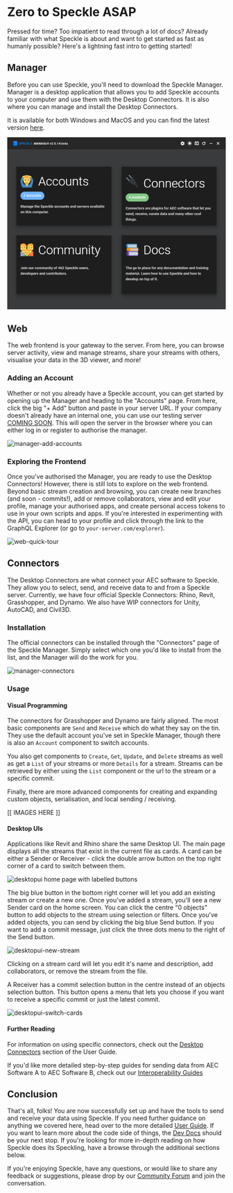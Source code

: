 # Zero to Speckle ASAP

Pressed for time? Too impatient to read through a lot of docs? Already familiar with what Speckle is about and want to get started as fast as humanly possible? Here's a lightning fast intro to getting started!

## Manager

Before you can use Speckle, you'll need to download the Speckle Manager. Manager is a desktop application that allows you to add Speckle accounts to your computer and use them with the Desktop Connectors. It is also where you can manage and install the Desktop Connectors.

It is available for both Windows and MacOS and you can find the latest version [here](https://speckle-releases.ams3.digitaloceanspaces.com/manager/SpeckleManager%20Setup.exe).

![speckle manager home page](../.vuepress/public/assets/manager.png)

## Web

The web frontend is your gateway to the server. From here, you can browse server activity, view and manage streams, share your streams with others, visualise your data in the 3D viewer, and more!

### Adding an Account

Whether or not you already have a Speckle account, you can get started by opening up the Manager and heading to the "Accounts" page. From here, click the big "+ Add" button and paste in your server URL. If your company doesn't already have an internal one, you can use our testing server [COMING SOON](). This will open the server in the browser where you can either log in or register to authorise the manager.

![manager-add-accounts](https://user-images.githubusercontent.com/7717434/106609140-2c07ba80-655d-11eb-9728-d59b850ac9a2.gif)

### Exploring the Frontend

Once you've authorised the Manager, you are ready to use the Desktop Connectors! However, there is still lots to explore on the web frontend. Beyond basic stream creation and browsing, you can create new branches (and soon - commits!), add or remove collaborators, view and edit your profile, manage your authorised apps, and create personal access tokens to use in your own scripts and apps. If you're interested in experimenting with the API, you can head to your profile and click through the link to the GraphQL Explorer (or go to `your-server.com/explorer`).

![web-quick-tour](https://user-images.githubusercontent.com/7717434/106624436-90cb1100-656d-11eb-8da1-e413d676a7a6.gif)

## Connectors

The Desktop Connectors are what connect your AEC software to Speckle. They allow you to select, send, and receive data to and from a Speckle server. Currently, we have four official Speckle Connectors: Rhino, Revit, Grasshopper, and Dynamo. We also have WIP connectors for Unity, AutoCAD, and Civil3D.

### Installation

The official connectors can be installed through the "Connectors" page of the Speckle Manager. Simply select which one you'd like to install from the list, and the Manager will do the work for you.

![manager-connectors](https://user-images.githubusercontent.com/7717434/106609134-2b6f2400-655d-11eb-8d2a-1730115e3bc7.gif)

### Usage

#### Visual Programming

The connectors for Grasshopper and Dynamo are fairly aligned. The most basic components are `Send` and `Receive` which do what they say on the tin. They use the default account you've set in Speckle Manager, though there is also an `Account` component to switch accounts.

You also get components to `Create`, `Get`, `Update`, and `Delete` streams as well as get a `List` of your streams or more `Details` for a stream. Streams can be retrieved by either using the `List` component or the url to the stream or a specific commit.

Finally, there are more advanced components for creating and expanding custom objects, serialisation, and local sending / receiving.

[[ IMAGES HERE ]]

#### Desktop UIs

Applications like Revit and Rhino share the same Desktop UI. The main page displays all the streams that exist in the current file as cards. A card can be either a Sender or Receiver - click the double arrow button on the top right corner of a card to switch between them.

![desktopui home page with labelled buttons](https://user-images.githubusercontent.com/7717434/107382404-badd7f80-6ae7-11eb-9941-2265b1cc5748.png)

The big blue button in the bottom right corner will let you add an existing stream or create a new one. Once you've added a stream, you'll see a new Sender card on the home screen. You can click the centre "0 objects" button to add objects to the stream using selection or filters. Once you've added objects, you can send by clicking the big blue Send button. If you want to add a commit message, just click the three dots menu to the right of the Send button.

![desktopui-new-stream](https://user-images.githubusercontent.com/7717434/106741747-08ec1200-6614-11eb-9162-829670899da9.gif)

Clicking on a stream card will let you edit it's name and description, add collaborators, or remove the stream from the file.

A Receiver has a commit selection button in the centre instead of an objects selection button. This button opens a menu that lets you choose if you want to receive a specific commit or just the latest commit.

![desktopui-switch-cards](https://user-images.githubusercontent.com/7717434/106739209-c5dc6f80-6610-11eb-8625-01b19240c612.gif)

#### Further Reading

For information on using specific connectors, check out the [Desktop Connectors](/user/connectors) section of the User Guide.

If you'd like more detailed step-by-step guides for sending data from AEC Software A to AEC Software B, check out our [Interoperability Guides](/user/interop-gh-revit)

## Conclusion

That's all, folks! You are now successfully set up and have the tools to send and receive your data using Speckle. If you need further guidance on anything we covered here, head over to the more detailed [User Guide](/user/). If you want to learn more about the code side of things, the [Dev Docs](/dev/) should be your next stop. If you're looking for more in-depth reading on how Speckle does its Speckling, have a browse through the additional sections below.

If you're enjoying Speckle, have any questions, or would like to share any feedback or suggestions, please drop by our [Community Forum](https://speckle.community/) and join the conversation.
